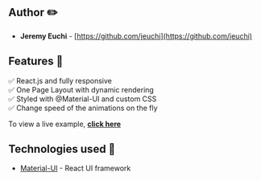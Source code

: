
## Author ✏️

-    **Jeremy Euchi**  -  [https://github.com/jeuchi](https://github.com/jeuchi)

## Features 🎤

✅ React.js and fully responsive\
✅ One Page Layout with dynamic rendering\
✅ Styled with @Material-UI and custom CSS\
✅ Change speed of the animations on the fly


To view a live example, **[click here](https://jeuchi.github.io/sorting-visualizer/)**

## Technologies used  🧰

-   [Material-UI](https://material-ui.com/) - React UI framework
